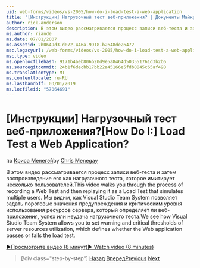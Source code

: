 ```yaml
---
uid: web-forms/videos/vs-2005/how-do-i-load-test-a-web-application
title: '[Инструкции] Нагрузочный тест веб-приложения? | Документы Майкрософт'
author: rick-anderson
description: В этом видео рассматривается процесс записи веб-теста и затем воспроизведение его как нагрузочного теста, которое имитирует несколько пользователей. Мы видим, как Visual Studio...
ms.author: riande
ms.date: 07/01/2007
ms.assetid: 2b0649d3-d072-446a-9918-b2648de26472
msc.legacyurl: /web-forms/videos/vs-2005/how-do-i-load-test-a-web-application
msc.type: video
ms.openlocfilehash: 9171b4aeb806b20d9e5a8464d503551761d3b2b6
ms.sourcegitcommit: 24b1f6decbb17bb22a45166e5fdb0845c65af498
ms.translationtype: MT
ms.contentlocale: ru-RU
ms.lasthandoff: 03/01/2019
ms.locfileid: "57064691"
---
```

<a name="how-do-i-load-test-a-web-application"></a><span data-ttu-id="6d424-105">[Инструкции] Нагрузочный тест веб-приложения?</span><span class="sxs-lookup"><span data-stu-id="6d424-105">[How Do I:] Load Test a Web Application?</span></span>
====================
<span data-ttu-id="6d424-106">по [Криса Менегэй](https://twitter.com/CMenegay)</span><span class="sxs-lookup"><span data-stu-id="6d424-106">by [Chris Menegay](https://twitter.com/CMenegay)</span></span>

<span data-ttu-id="6d424-107">В этом видео рассматривается процесс записи веб-теста и затем воспроизведение его как нагрузочного теста, которое имитирует несколько пользователей.</span><span class="sxs-lookup"><span data-stu-id="6d424-107">This video walks you through the process of recording a Web Test and then replaying it as a Load Test that simulates multiple users.</span></span> <span data-ttu-id="6d424-108">Мы видим, как Visual Studio Team System позволяет задать пороговые значения предупреждения и критическим уровня использования ресурсов сервера, который определяет ли веб-приложения, успех или неудача нагрузочного теста.</span><span class="sxs-lookup"><span data-stu-id="6d424-108">We see how Visual Studio Team System allows you to set warning and critical thresholds of server resources utilization, which defines whether the Web application passes or fails the load test.</span></span>

[<span data-ttu-id="6d424-109">&#9654;Просмотрите видео (8 минут)</span><span class="sxs-lookup"><span data-stu-id="6d424-109">&#9654; Watch video (8 minutes)</span></span>](https://channel9.msdn.com/Blogs/ASP-NET-Site-Videos/how-do-i-load-test-a-web-application)

> [!div class="step-by-step"]
> <span data-ttu-id="6d424-110">[Назад](how-do-i-practice-test-driven-development.md)
> [Вперед](how-do-i-tune-web-application-performance-with-profiling.md)</span><span class="sxs-lookup"><span data-stu-id="6d424-110">[Previous](how-do-i-practice-test-driven-development.md)
[Next](how-do-i-tune-web-application-performance-with-profiling.md)</span></span>

